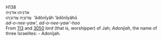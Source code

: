 <body>
  <p>H138<br>  אדניּהוּ    אדניּה  <br> אֲדוֹנִיָה  אֲדוֹנִיָהוּ  ‎  ‘ădônı̂yâh  ‘ădônı̂yâhû  <br><i>ad-o-nee-yaw‘,</i> <i>ad-o-nee-yaw‘-hoo </i><br>From <a href="h0113.htm">113</a> and <a href="h3050.htm">3050</a>  <i>lord</i> (that is, worshipper) of Jah; <i>Adonijah</i>, the name of three Israelites: - Adonijah.<br></p>
 </body>
